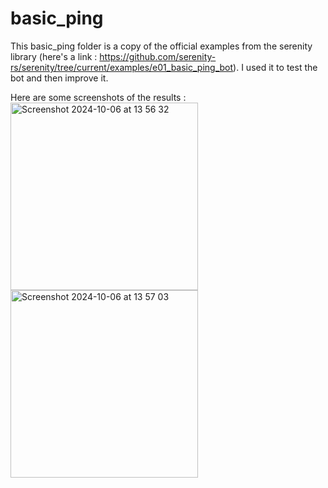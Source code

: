 # basic_ping
This basic_ping folder is a copy of the official examples from the serenity library (here's a link : https://github.com/serenity-rs/serenity/tree/current/examples/e01_basic_ping_bot). I used it to test the bot and then improve it.

Here are some screenshots of the results :
<img width="300" alt="Screenshot 2024-10-06 at 13 56 32" src="https://github.com/user-attachments/assets/9556aa3c-022b-40ff-9c92-9208eb17b5b7">
<img width="300" alt="Screenshot 2024-10-06 at 13 57 03" src="https://github.com/user-attachments/assets/57e45beb-d96e-491f-941a-14cacfa5f453">


